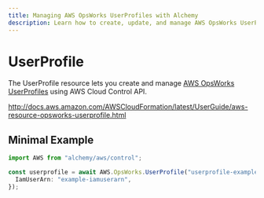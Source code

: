 ```yaml
---
title: Managing AWS OpsWorks UserProfiles with Alchemy
description: Learn how to create, update, and manage AWS OpsWorks UserProfiles using Alchemy Cloud Control.
---
```


# UserProfile

The UserProfile resource lets you create and manage [AWS OpsWorks UserProfiles](https://docs.aws.amazon.com/opsworks/latest/userguide/) using AWS Cloud Control API.

http://docs.aws.amazon.com/AWSCloudFormation/latest/UserGuide/aws-resource-opsworks-userprofile.html

## Minimal Example

```ts
import AWS from "alchemy/aws/control";

const userprofile = await AWS.OpsWorks.UserProfile("userprofile-example", {
  IamUserArn: "example-iamuserarn",
});
```

